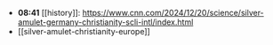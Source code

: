- **08:41** [[history]]:  https://www.cnn.com/2024/12/20/science/silver-amulet-germany-christianity-scli-intl/index.html
- [[silver-amulet-christianity-europe]]